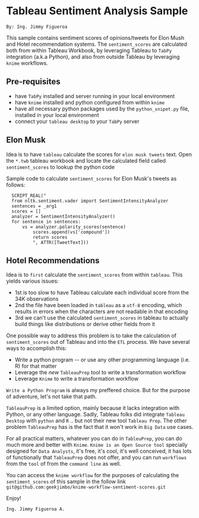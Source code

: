 # Tableau Sentiment Analysis Sample
`By: Ing. Jimmy Figueroa`

This sample contains sentiment scores of opinions/tweets for Elon Mush and Hotel recommendation systems.
The `sentiment_scores` are calculated both from within Tableau Workbook, by leveraging Tableau to `TabPy` integration (a.k.a Python), and also from outside Tableau by leveraging `knime` workflows.

## Pre-requisites
* have `TabPy` installed and server running in your local environment
* have `knime` installed and python configured from within `knime`
* have all necessary python packages used by the `python_snipet.py` file, installed in your local environment
* connect your `tableau desktop` to your `TabPy` server 

## Elon Musk
Idea is to have `tableau` calculate the scores for `elon musk tweets` text. 
Open the `*.twb` tableau workbook and locate the calculated field called `sentiment_scores` to lookup the python code

Sample code to calculate `sentiment_scores` for Elon Musk's tweets as follows:

      SCRIPT_REAL("
      from nltk.sentiment.vader import SentimentIntensityAnalyzer
      sentences = _arg1
      scores = []
      analyzer = SentimentIntensityAnalyzer()
      for sentence in sentences:
          vs = analyzer.polarity_scores(sentence)
              scores.append(vs['compound'])
              return scores
              ", ATTR([TweetText]))

## Hotel Recommendations
Idea is to `first` calculate the `sentiment_scores` from within `tableau`.
This yields various issues:
  * 1st is too slow to have Tableau calculate each individual score from the 34K observations
  * 2nd the file have been loaded in `tableau` as a `utf-8` encoding, which results in errors when the characters are not readable in that encoding
  * 3rd we can't use the calculated `sentiment_scores` in tableau to actually build things like distributions or derive other fields from it

One possible way to address this problem is to take the calculation of `sentiment_scores` out of Tableau and into the `ETL` process.
We have several ways to accomplish this:
  * Write a python program -- or use any other programming language (i.e. R) for that matter
  * Leverage the *new* `TableauPrep` tool to write a transformation workflow
  * Leverage `Knime` to write a transformation workflow

`Write a Python Program` is always my preffered choice. But for the purpose of adventure, let's not take that path.

`TableauPrep` is a limited option, mainly because it lacks integration with Python, or any other language.
Sadly, Tableau folks did integrate `Tableau Desktop` with `python` and `R` .. but not their new tool `Tableau Prep`.
The other problem `TableauPrep` has is the fact that it won't work in `Big Data` use cases.

For all practical matters, whatever you can do in `TableuPrep`, you can do much more and better with `Knime`.
`Knime is an Open Source tool` specially designed for `Data Analysts`, it's free, it's cool, it's well conceived, it has lots
of functionally that `TableauPrep` does not offer, and you can run `workflows` from the `tool` of from the `command line` as well.

You can access the `knime workflow` for the purposes of calculating the `sentiment_scores` of this sample
in the follow link `git@github.com:geekjimbo/knime-workflow-sentiment-scores.git`

Enjoy!

`Ing. Jimmy Figueroa A.`

